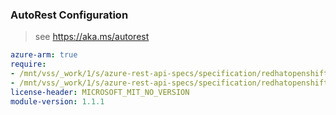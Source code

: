### AutoRest Configuration

> see https://aka.ms/autorest

``` yaml
azure-arm: true
require:
- /mnt/vss/_work/1/s/azure-rest-api-specs/specification/redhatopenshift/resource-manager/readme.md
- /mnt/vss/_work/1/s/azure-rest-api-specs/specification/redhatopenshift/resource-manager/readme.go.md
license-header: MICROSOFT_MIT_NO_VERSION
module-version: 1.1.1

```